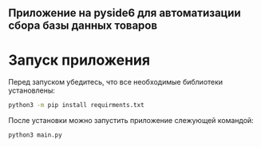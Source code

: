 ## Приложение на pyside6 для автоматизации сбора базы данных товаров
# Запуск приложения
Перед запуском убедитесь, что все необходимые библиотеки установлены:
```bash
python3 -m pip install requirments.txt
```

После установки можно запустить приложение слежующей командой:
```bash
python3 main.py
```